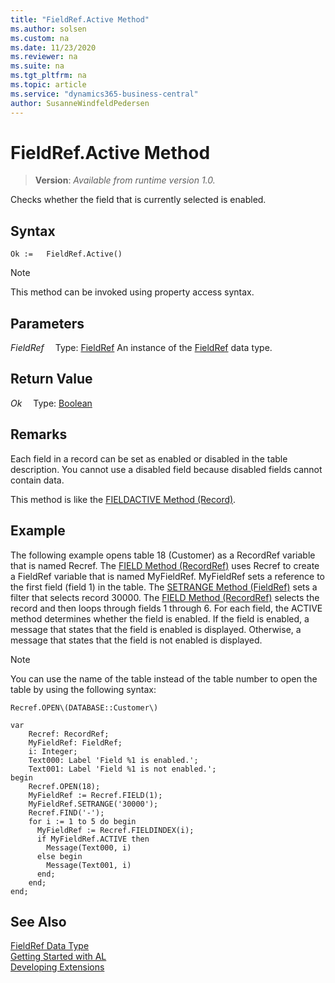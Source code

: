 ```yaml
---
title: "FieldRef.Active Method"
ms.author: solsen
ms.custom: na
ms.date: 11/23/2020
ms.reviewer: na
ms.suite: na
ms.tgt_pltfrm: na
ms.topic: article
ms.service: "dynamics365-business-central"
author: SusanneWindfeldPedersen
---
```

[//]: # (START>DO_NOT_EDIT)
[//]: # (IMPORTANT:Do not edit any of the content between here and the END>DO_NOT_EDIT.)
[//]: # (Any modifications should be made in the .xml files in the ModernDev repo.)
# FieldRef.Active Method
> **Version**: _Available from runtime version 1.0._

Checks whether the field that is currently selected is enabled.


## Syntax
```
Ok :=   FieldRef.Active()
```
> [!NOTE]
> This method can be invoked using property access syntax.

## Parameters
*FieldRef*
&emsp;Type: [FieldRef](fieldref-data-type.md)
An instance of the [FieldRef](fieldref-data-type.md) data type.

## Return Value
*Ok*
&emsp;Type: [Boolean](../boolean/boolean-data-type.md)



[//]: # (IMPORTANT: END>DO_NOT_EDIT)

## Remarks  
Each field in a record can be set as enabled or disabled in the table description.  You cannot use a disabled field because disabled fields cannot contain data.  

This method is like the [FIELDACTIVE Method \(Record\)](../../methods-auto/record/record-fieldactive-method.md). 


## Example  
 The following example opens table 18 \(Customer\) as a RecordRef variable that is named Recref. The [FIELD Method \(RecordRef\)](../../methods-auto/recordref/recordref-field-method.md) uses Recref to create a FieldRef variable that is named MyFieldRef. MyFieldRef sets a reference to the first field \(field 1\) in the table. The [SETRANGE Method \(FieldRef\)](../../methods-auto/fieldref/fieldref-setrange-method.md) sets a filter that selects record 30000. The [FIELD Method \(RecordRef\)](../../methods-auto/recordref/recordref-field-method.md) selects the record and then loops through fields 1 through 6. For each field, the ACTIVE method determines whether the field is enabled. If the field is enabled, a message that states that the field is enabled is displayed. Otherwise, a message that states that the field is not enabled is displayed.  

> [!NOTE]  
>  You can use the name of the table instead of the table number to open the table by using the following syntax: 

```
Recref.OPEN\(DATABASE::Customer\)
```

```
var
    Recref: RecordRef;
    MyFieldRef: FieldRef;
    i: Integer;
    Text000: Label 'Field %1 is enabled.';
    Text001: Label 'Field %1 is not enabled.';
begin
    Recref.OPEN(18);  
    MyFieldRef := Recref.FIELD(1);  
    MyFieldRef.SETRANGE('30000');  
    Recref.FIND('-');  
    for i := 1 to 5 do begin
      MyFieldRef := Recref.FIELDINDEX(i);  
      if MyFieldRef.ACTIVE then  
        Message(Text000, i)  
      else begin 
        Message(Text001, i)  
      end;  
    end;  
end;

```  


## See Also
[FieldRef Data Type](fieldref-data-type.md)  
[Getting Started with AL](../../devenv-get-started.md)  
[Developing Extensions](../../devenv-dev-overview.md)
